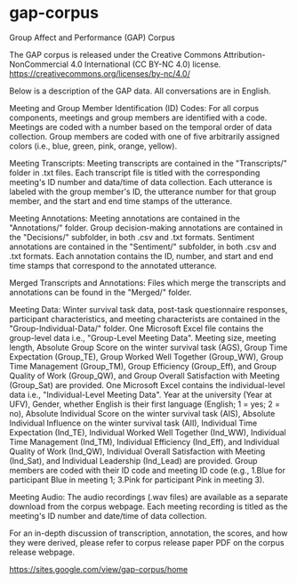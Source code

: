 # gap-corpus
Group Affect and Performance (GAP) Corpus

The GAP corpus is released under the Creative Commons Attribution-NonCommercial 4.0 International (CC BY-NC 4.0) license. https://creativecommons.org/licenses/by-nc/4.0/

Below is a description of the GAP data. All conversations are in English.

Meeting and Group Member Identification (ID) Codes:
For all corpus components, meetings and group members are identified with a code. 
Meetings are coded with a number based on the temporal order of data collection. 
Group members are coded with one of five arbitrarily assigned colors (i.e., blue, green, pink, orange, yellow).

Meeting Transcripts:
Meeting transcripts are contained in the "Transcripts/" folder in .txt files. 
Each transcript file is titled with the corresponding meeting's ID number and data/time of data collection. 
Each utterance is labeled with the group member's ID, the utterance number for that group member, and the start and end time stamps of the utterance.  

Meeting Annotations:
Meeting annotations are contained in the "Annotations/" folder. 
Group decision-making annotations are contained in the "Decisions/" subfolder, in both .csv and .txt formats. 
Sentiment annotations are contained in the "Sentiment/" subfolder, in both .csv and .txt formats. 
Each annotation contains the ID, number, and start and end time stamps that correspond to the annotated utterance. 

Merged Transcripts and Annotations:
Files which merge the transcripts and annotations can be found in the "Merged/" folder. 

Meeting Data:
Winter survival task data, post-task questionnaire responses, participant characteristics, and meeting characterists are contained in the "Group-Individual-Data/" folder.
One Microsoft Excel file contains the group-level data i.e., "Group-Level Meeting Data". Meeting size, meeting length, Absolute Group Score on the winter survival task (AGS), Group Time Expectation (Group_TE), Group Worked Well Together (Group_WW), Group Time Management (Group_TM), Group Efficiency (Group_Eff), and Group Quality of Work (Group_QW), and Group Overall Satisfaction with Meeting (Group_Sat) are provided. 
One Microsoft Excel contains the individual-level data i.e., "Individual-Level Meeting Data". Year at the university (Year at UFV), Gender, whether English is their first language (English; 1 = yes; 2 = no), Absolute Individual Score on the winter survival task (AIS), Absolute Individual Influence on the winter survival task (AII), Individual Time Expectation (Ind_TE), Individual Worked Well Together (Ind_WW), Individual Time Management (Ind_TM), Individual Efficiency (Ind_Eff), and Individual Quality of Work (Ind_QW), Individual Overall Satisfaction with Meeting (Ind_Sat), and Individual Leadership (Ind_Lead) are provided. Group members are coded with their ID code and meeting ID code (e.g., 1.Blue for participant Blue in meeting 1; 3.Pink for participant Pink in meeting 3). 

Meeting Audio:
The audio recordings (.wav files) are available as a separate download from the corpus webpage. 
Each meeting recording is titled as the meeting's ID number and date/time of data collection. 

For an in-depth discussion of transcription, annotation, the scores, and how they were derived, please refer to corpus release paper PDF on the corpus release webpage.

https://sites.google.com/view/gap-corpus/home